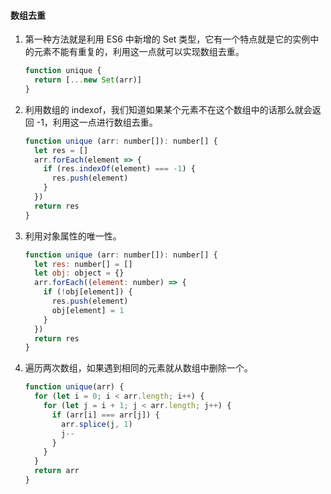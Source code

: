 #### 数组去重

1. 第一种方法就是利用 ES6 中新增的 Set 类型，它有一个特点就是它的实例中的元素不能有重复的，利用这一点就可以实现数组去重。

   ```js
   function unique {
     return [...new Set(arr)]
   }
   ```

2. 利用数组的 indexof，我们知道如果某个元素不在这个数组中的话那么就会返回 -1，利用这一点进行数组去重。

   ```js
   function unique (arr: number[]): number[] {
     let res = []
     arr.forEach(element => {
       if (res.indexOf(element) === -1) {
         res.push(element)
       }
     })
     return res
   }
   ```

   

3. 利用对象属性的唯一性。

   ```js
   function unique (arr: number[]): number[] {
     let res: number[] = []
     let obj: object = {}
     arr.forEach((element: number) => {
       if (!obj[element]) {
         res.push(element)
         obj[element] = 1
       }
     })
     return res
   }
   ```

4. 遍历两次数组，如果遇到相同的元素就从数组中删除一个。

   ```js
   function unique(arr) {
     for (let i = 0; i < arr.length; i++) {
       for (let j = i + 1; j < arr.length; j++) {
         if (arr[i] === arr[j]) {
           arr.splice(j, 1)
           j--
         }
       }
     }
     return arr
   }
   ```

   